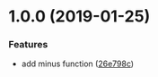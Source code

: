 <a name="0.0.0"></a>
# 1.0.0 (2019-01-25)


### Features

* add minus function ([26e798c](https://github.com/chendye/badges-demo/commit/26e798c))



